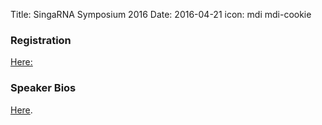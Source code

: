 Title: SingaRNA Symposium 2016
Date: 2016-04-21
icon: mdi mdi-cookie

### Registration

[Here:](http://goo.gl/forms/0awa0rCjGbMxPWBI3)

### Speaker Bios

[Here](http://yeolab.github.io/singarna-2016-speaker-bios).
